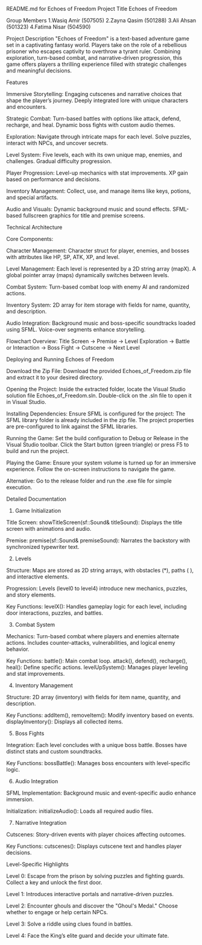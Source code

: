README.md for Echoes of Freedom
Project Title
Echoes of Freedom

Group Members
1.Wasiq Amir (507505)
2.Zayna Qasim (501288)
3.Ali Ahsan (501323)
4.Fatima Nisar (504590)

Project Description
"Echoes of Freedom" is a text-based adventure game set in a captivating fantasy world. 
Players take on the role of a rebellious prisoner who escapes captivity to overthrow a tyrant ruler. 
Combining exploration, turn-based combat, and narrative-driven progression, this game offers players a thrilling experience filled with strategic challenges and meaningful decisions.

Features

Immersive Storytelling:
Engaging cutscenes and narrative choices that shape the player’s journey.
Deeply integrated lore with unique characters and encounters.

Strategic Combat:
Turn-based battles with options like attack, defend, recharge, and heal.
Dynamic boss fights with custom audio themes.

Exploration:
Navigate through intricate maps for each level.
Solve puzzles, interact with NPCs, and uncover secrets.

Level System:
Five levels, each with its own unique map, enemies, and challenges.
Gradual difficulty progression.

Player Progression:
Level-up mechanics with stat improvements.
XP gain based on performance and decisions.

Inventory Management:
Collect, use, and manage items like keys, potions, and special artifacts.

Audio and Visuals:
Dynamic background music and sound effects.
SFML-based fullscreen graphics for title and premise screens.

Technical Architecture

Core Components:

Character Management:
Character struct for player, enemies, and bosses with attributes like HP, SP, ATK, XP, and level.

Level Management:
Each level is represented by a 2D string array (mapX).
A global pointer array (maps) dynamically switches between levels.

Combat System:
Turn-based combat loop with enemy AI and randomized actions.

Inventory System:
2D array for item storage with fields for name, quantity, and description.

Audio Integration:
Background music and boss-specific soundtracks loaded using SFML.
Voice-over segments enhance storytelling.

Flowchart Overview:
Title Screen → Premise → Level Exploration → Battle or Interaction → Boss Fight → Cutscene → Next Level

Deploying and Running Echoes of Freedom

Download the Zip File:
Download the provided Echoes_of_Freedom.zip file and extract it to your desired directory.

Opening the Project:
Inside the extracted folder, locate the Visual Studio solution file Echoes_of_Freedom.sln.
Double-click on the .sln file to open it in Visual Studio.

Installing Dependencies:
Ensure SFML is configured for the project:
The SFML library folder is already included in the zip file.
The project properties are pre-configured to link against the SFML libraries.

Running the Game:
Set the build configuration to Debug or Release in the Visual Studio toolbar.
Click the Start button (green triangle) or press F5 to build and run the project.

Playing the Game:
Ensure your system volume is turned up for an immersive experience.
Follow the on-screen instructions to navigate the game.

Alternative:
	Go to the release folder and run the .exe file for simple execution.


Detailed Documentation

1. Game Initialization

Title Screen:
showTitleScreen(sf::Sound& titleSound): Displays the title screen with animations and audio.

Premise:
premise(sf::Sound& premiseSound): Narrates the backstory with synchronized typewriter text.

2. Levels
   
Structure:
Maps are stored as 2D string arrays, with obstacles (*), paths ( ), and interactive elements.

Progression:
Levels (level0 to level4) introduce new mechanics, puzzles, and story elements.

Key Functions:
levelX(): Handles gameplay logic for each level, including door interactions, puzzles, and battles.

3. Combat System
   
Mechanics:
Turn-based combat where players and enemies alternate actions.
Includes counter-attacks, vulnerabilities, and logical enemy behavior.

Key Functions:
battle(): Main combat loop.
attack(), defend(), recharge(), heal(): Define specific actions.
levelUpSystem(): Manages player leveling and stat improvements.

4. Inventory Management
   
Structure:
2D array (inventory) with fields for item name, quantity, and description.

Key Functions:
addItem(), removeItem(): Modify inventory based on events.
displayInventory(): Displays all collected items.

5. Boss Fights
    
Integration:
Each level concludes with a unique boss battle.
Bosses have distinct stats and custom soundtracks.

Key Functions:
bossBattle(): Manages boss encounters with level-specific logic.

6. Audio Integration

SFML Implementation:
Background music and event-specific audio enhance immersion.

Initialization:
initializeAudio(): Loads all required audio files.

7. Narrative Integration

Cutscenes:
Story-driven events with player choices affecting outcomes.

Key Functions:
cutscenes(): Displays cutscene text and handles player decisions.

Level-Specific Highlights

Level 0:
Escape from the prison by solving puzzles and fighting guards.
Collect a key and unlock the first door.

Level 1:
Introduces interactive portals and narrative-driven puzzles.

Level 2:
Encounter ghouls and discover the "Ghoul's Medal."
Choose whether to engage or help certain NPCs.

Level 3:
Solve a riddle using clues found in battles.

Level 4:
Face the King’s elite guard and decide your ultimate fate.
